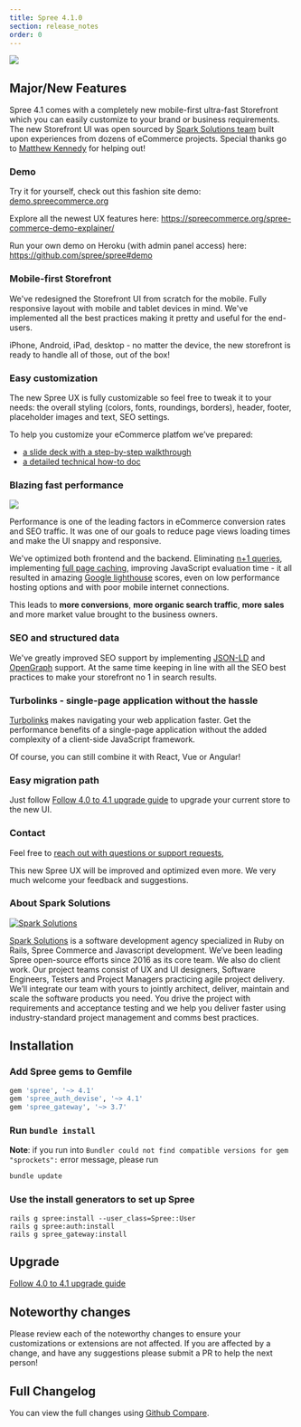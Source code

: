 ```yaml
---
title: Spree 4.1.0
section: release_notes
order: 0
---
```


<a href="https://demo.spreecommerce.org"><img src="https://spreecommerce.org/wp-content/uploads/2020/01/Spree-4-1-new-ux-demo.png" /></a>

## Major/New Features

Spree 4.1 comes with a completely new mobile-first ultra-fast Storefront which you can easily customize to your brand or business requirements. The new Storefront UI was open sourced by [Spark Solutions team](https://sparksolutions.co/) built upon experiences from dozens of eCommerce projects. Special thanks go  to [Matthew Kennedy](https://github.com/MatthewKennedy) for helping out!

### Demo

Try it for yourself, check out this fashion site demo: [demo.spreecommerce.org](https://demo.spreecommerce.org/)

Explore all the newest UX features here: https://spreecommerce.org/spree-commerce-demo-explainer/

Run your own demo on Heroku (with admin panel access) here: https://github.com/spree/spree#demo

### Mobile-first Storefront

We've redesigned the Storefront UI from scratch for the mobile. Fully responsive layout with mobile and tablet devices in mind. We've implemented all the best practices making it pretty and useful for the end-users.

iPhone, Android, iPad, desktop - no matter the device, the new storefront is ready to handle all of those, out of the box!

### Easy customization

The new Spree UX is fully customizable so feel free to tweak it to your needs: the overall styling (colors, fonts, roundings, borders), header, footer, placeholder images and text, SEO settings.

To help you customize your eCommerce platfom we’ve prepared:

* [a slide deck with a step-by-step walkthrough](http://bit.ly/new-spree-ux)
* [a detailed technical how-to doc](http://bit.ly/spree-ux-customization-docs)

### Blazing fast performance

<img src="https://spreecommerce.org/wp-content/uploads/2020/03/Spree4.1_GL_homepage_mobile.png" />

Performance is one of the leading factors in eCommerce conversion rates and SEO traffic. It was one of our goals to reduce page views loading times and make the UI snappy and responsive.

We've optimized both frontend and the backend. Eliminating [n+1 queries](https://guides.rubyonrails.org/active_record_querying.html#eager-loading-associations), implementing [full page caching](https://guides.rubyonrails.org/caching_with_rails.html#conditional-get-support), improving  JavaScript evaluation time - it all resulted in amazing [Google lighthouse](https://developers.google.com/web/tools/lighthouse) scores, even on low performance hosting options and with poor mobile internet connections.

This leads to **more conversions**, **more organic search traffic**, **more sales** and more market value brought to the business owners.

### SEO and structured data

We've greatly improved SEO support by implementing [JSON-LD](https://en.wikipedia.org/wiki/JSON-LD) and [OpenGraph](https://ogp.me/) support. At the same time keeping in line with all the SEO best practices to make your storefront no 1 in search results.

### Turbolinks - single-page application without the hassle

[Turbolinks](https://github.com/turbolinks/turbolinks) makes navigating your web application faster. Get the performance benefits of a single-page application without the added complexity of a client-side JavaScript framework.

Of course, you can still combine it with React, Vue or Angular!

### Easy migration path

Just follow [Follow 4.0 to 4.1 upgrade guide](/developer/upgrades/four-dot-oh-to-four-dot-one.html) to upgrade your current store to the new UI.

### Contact

Feel free to [reach out with questions or support requests](https://sparksolutions.co/contact/),

This new Spree UX will be improved and optimized even more. We very much welcome your feedback and suggestions.

### About Spark Solutions

<a href="https://sparksolutions.co"><img src="https://sparksolutions.co/wp-content/uploads/2015/01/logo-ss-tr-221x100.png" alt="Spark Solutions"></a>

[Spark Solutions](https://sparksolutions.co/) is a software development agency specialized in Ruby on Rails, Spree Commerce and Javascript development. We’ve been leading Spree open-source efforts since 2016 as its core team. We also do client work. Our project teams consist of UX and UI designers, Software Engineers, Testers and Project Managers practicing agile project delivery. We’ll integrate our team with yours to jointly architect, deliver, maintain and scale the software products you need. You drive the project with requirements and acceptance testing and we help you deliver faster using industry-standard project management and comms best practices.

## Installation

### Add Spree gems to Gemfile

```ruby
gem 'spree', '~> 4.1'
gem 'spree_auth_devise', '~> 4.1'
gem 'spree_gateway', '~> 3.7'
```

### Run `bundle install`

**Note**: if you run into `Bundler could not find compatible versions for gem "sprockets":` error message, please run 

```bash
bundle update
```

### Use the install generators to set up Spree

```shell
rails g spree:install --user_class=Spree::User
rails g spree:auth:install
rails g spree_gateway:install
```

## Upgrade

[Follow 4.0 to 4.1 upgrade guide](/developer/upgrades/four-dot-oh-to-four-dot-one.html)

## Noteworthy changes

Please review each of the noteworthy changes to ensure your customizations or extensions are not affected. If you are affected by a change, and have any suggestions please submit a PR to help the next person!



## Full Changelog

You can view the full changes using [Github Compare](https://github.com/spree/spree/compare/4-0-stable...4-1-stable).
